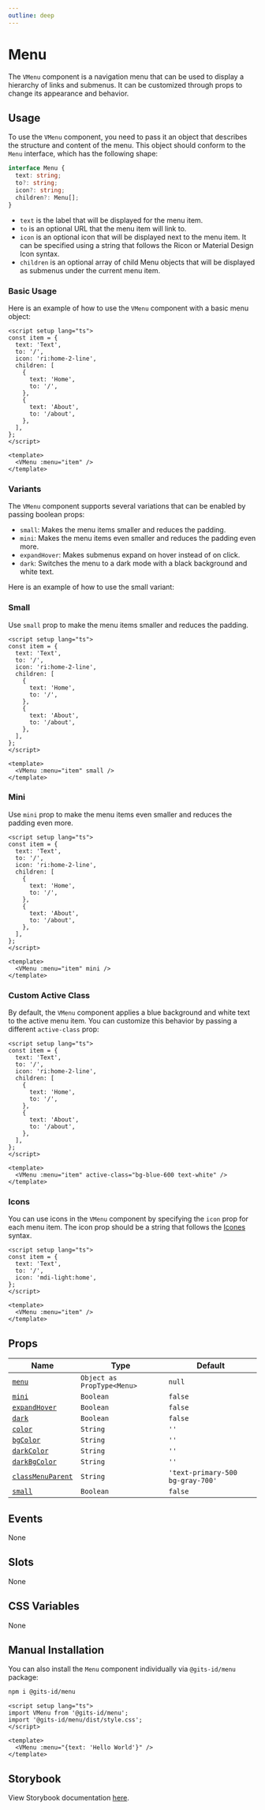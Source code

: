```yaml
---
outline: deep
---
```


# Menu

The `VMenu` component is a navigation menu that can be used to display a hierarchy of links and submenus. It can be customized through props to change its appearance and behavior.

## Usage

To use the `VMenu` component, you need to pass it an object that describes the structure and content of the menu. This object should conform to the `Menu` interface, which has the following shape:

```ts
interface Menu {
  text: string;
  to?: string;
  icon?: string;
  children?: Menu[];
}
```

- `text` is the label that will be displayed for the menu item.
- `to` is an optional URL that the menu item will link to.
- `icon` is an optional icon that will be displayed next to the menu item. It can be specified using a string that follows the Ricon or Material Design Icon syntax.
- `children` is an optional array of child Menu objects that will be displayed as submenus under the current menu item.

### Basic Usage

Here is an example of how to use the `VMenu` component with a basic menu object:

<LivePreview src="components-menu--default" >

```vue
<script setup lang="ts">
const item = {
  text: 'Text',
  to: '/',
  icon: 'ri:home-2-line',
  children: [
    {
      text: 'Home',
      to: '/',
    },
    {
      text: 'About',
      to: '/about',
    },
  ],
};
</script>

<template>
  <VMenu :menu="item" />
</template>
```

</LivePreview>

### Variants

The `VMenu` component supports several variations that can be enabled by passing boolean props:

- `small`: Makes the menu items smaller and reduces the padding.
- `mini`: Makes the menu items even smaller and reduces the padding even more.
- `expandHover`: Makes submenus expand on hover instead of on click.
- `dark`: Switches the menu to a dark mode with a black background and white text.

Here is an example of how to use the small variant:

### Small

Use `small` prop to make the menu items smaller and reduces the padding.

<LivePreview src="components-menu--small" >

```vue
<script setup lang="ts">
const item = {
  text: 'Text',
  to: '/',
  icon: 'ri:home-2-line',
  children: [
    {
      text: 'Home',
      to: '/',
    },
    {
      text: 'About',
      to: '/about',
    },
  ],
};
</script>

<template>
  <VMenu :menu="item" small />
</template>
```

</LivePreview>

### Mini

Use `mini` prop to make the menu items even smaller and reduces the padding even more.

<LivePreview src="components-menu--mini" >

```vue
<script setup lang="ts">
const item = {
  text: 'Text',
  to: '/',
  icon: 'ri:home-2-line',
  children: [
    {
      text: 'Home',
      to: '/',
    },
    {
      text: 'About',
      to: '/about',
    },
  ],
};
</script>

<template>
  <VMenu :menu="item" mini />
</template>
```

</LivePreview>

### Custom Active Class

By default, the `VMenu` component applies a blue background and white text to the active menu item. You can customize this behavior by passing a different `active-class` prop:

<LivePreview src="components-menu--custom-active-class" >

```vue
<script setup lang="ts">
const item = {
  text: 'Text',
  to: '/',
  icon: 'ri:home-2-line',
  children: [
    {
      text: 'Home',
      to: '/',
    },
    {
      text: 'About',
      to: '/about',
    },
  ],
};
</script>

<template>
  <VMenu :menu="item" active-class="bg-blue-600 text-white" />
</template>
```

</LivePreview>

### Icons

You can use icons in the `VMenu` component by specifying the `icon` prop for each menu item. The icon prop should be a string that follows the [Icones](https://icones.js.org/) syntax.

<LivePreview src="components-menu--icons" >

```vue
<script setup lang="ts">
const item = {
  text: 'Text',
  to: '/',
  icon: 'mdi-light:home',
};
</script>

<template>
  <VMenu :menu="item" />
</template>
```

</LivePreview>

## Props

| Name                                  | Type                       | Default                          |
| ------------------------------------- | -------------------------- | -------------------------------- |
| [`menu`](#menu)                       | `Object as PropType<Menu>` | `null`                           |
| [`mini`](#mini)                       | `Boolean`                  | `false`                          |
| [`expandHover`](#expandHover)         | `Boolean`                  | `false`                          |
| [`dark`](#dark)                       | `Boolean`                  | `false`                          |
| [`color`](#color)                     | `String`                   | `''`                             |
| [`bgColor`](#bgColor)                 | `String`                   | `''`                             |
| [`darkColor`](#darkColor)             | `String`                   | `''`                             |
| [`darkBgColor`](#darkBgColor)         | `String`                   | `''`                             |
| [`classMenuParent`](#classMenuParent) | `String`                   | `'text-primary-500 bg-gray-700'` |
| [`small`](#small)                     | `Boolean`                  | `false`                          |

## Events

None

## Slots

None

## CSS Variables

None

## Manual Installation

You can also install the `Menu` component individually via `@gits-id/menu` package:

```bash
npm i @gits-id/menu
```

```vue
<script setup lang="ts">
import VMenu from '@gits-id/menu';
import '@gits-id/menu/dist/style.css';
</script>

<template>
  <VMenu :menu="{text: 'Hello World'}" />
</template>
```

## Storybook

View Storybook documentation [here](https://gits-ui.web.app/?path=/story/components-menu--default).
